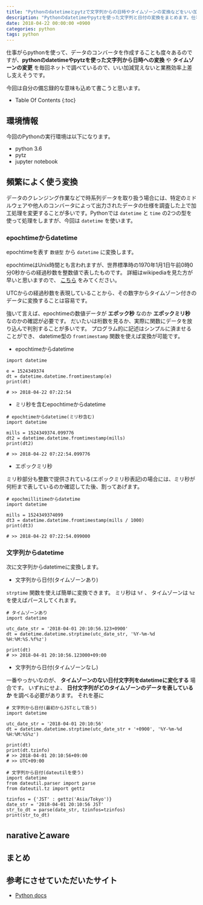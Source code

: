 ```yaml
---
title: "Pythonのdatetimeとpytzで文字列からの日時やタイムゾーンの変換などをいい加減覚えたい"
description: "Pythonのdatetimeやpytzを使った文字列と日付の変換をまとめます。仕事がら別のミドルウェアやデータソースから取得したepochtimeや日付文字列をPythonのdatetimeやpytzを使って変換する処理を書くことがあるのですが、毎回ネットで調べているのでいい加減覚えよるためにまとめます"
date: 2018-04-22 00:00:00 +0900
categories: python
tags: python
---
```


仕事がらpythonを使って、データのコンバータを作成することも度々あるのですが、**pythonのdatetimeやpytzを使った文字列から日時への変換** や **タイムゾーンの変更** を毎回ネットで調べているので、いい加減覚えないと業務効率上差し支えそうです。

今回は自分の備忘録的な意味も込めて書こうと思います。

* Table Of Contents
{:toc}

## 環境情報

今回のPythonの実行環境は以下になります。

* python 3.6
* pytz 
* jupyter notebook

## 頻繁によく使う変換

データのクレンジング作業などで時系列データを取り扱う場合には、特定のミドルウェアや他人のコンバータによって出力されたデータの仕様を調査した上で加工処理を変更することが多いです。Pythonでは `datetime` と `time` の2つの型を使って処理をしますが、今回は `datetime` を使います。

### epochtimeからdatetime
epochtimeを表す `数値型` から `datetime` に変換します。

epochtimeはUnix時間とも言われますが、世界標準時の1970年1月1日午前0時0分0秒からの経過秒数を整数値で表したものです。
詳細はwikipediaを見た方が早いと思いますので、 [こちら](https://ja.wikipedia.org/wiki/UNIX%E6%99%82%E9%96%93) をみてください。

UTCからの経過秒数を表現していることから、その数字からタイムゾーン付きのデータに変換することは容易です。

強いて言えば、epochtimeの数値データが **エポック秒** なのか **エポックミリ秒** なのかの確認が必要です。
だいたいは桁数を見るか、実際に関数にデータを放り込んで判別することが多いです。
プログラム的に記述はシンプルに済ませることができ、 datetime型の `fromtimestamp` 関数を使えば変換が可能です。

* epochtimeからdatetime

```
import datetime

e = 1524349374
dt = datetime.datetime.fromtimestamp(e)
print(dt)

# >> 2018-04-22 07:22:54
```

* ミリ秒を含むepochtimeからdatetime

```
# epochtimeからdatetime(ミリ秒含む)
import datetime

mills = 1524349374.099776
dt2 = datetime.datetime.fromtimestamp(mills)
print(dt2)

# >> 2018-04-22 07:22:54.099776
```

* エポックミリ秒

ミリ秒部分も整数で提供されている(エポックミリ秒表記)の場合には、ミリ秒が何桁まで表しているのか確認してた後、割ってあげます。

```
# epochmillitimeからdatetime
import datetime

mills = 1524349374099
dt3 = datetime.datetime.fromtimestamp(mills / 1000)
print(dt3)

# >> 2018-04-22 07:22:54.099000
```

### 文字列からdatetime

次に文字列からdatetimeに変換します。

* 文字列から日付(タイムゾーンあり)

`strptime` 関数を使えば簡単に変換できます。
ミリ秒は `%f` 、 タイムゾーンは `%z` を使えばパースしてくれます。

```
# タイムゾーンあり
import datetime

utc_date_str = '2018-04-01 20:10:56.123+0900'
dt = datetime.datetime.strptime(utc_date_str, '%Y-%m-%d %H:%M:%S.%f%z')

print(dt)
# >> 2018-04-01 20:10:56.123000+09:00
```

* 文字列から日付(タイムゾーンなし)

一番やっかいなのが、 **タイムゾーンのない日付文字列をdatetimeに変化する** 場合です。
いずれにせよ、 **日付文字列がどのタイムゾーンのデータを表しているか** を調べる必要があります。
それを基に

```
# 文字列から日付(最初からJSTとして扱う)
import datetime

utc_date_str = '2018-04-01 20:10:56'
dt = datetime.datetime.strptime(utc_date_str + '+0900', '%Y-%m-%d %H:%M:%S%z')

print(dt)
print(dt.tzinfo)
# >> 2018-04-01 20:10:56+09:00
# >> UTC+09:00
```

```
# 文字列から日付(dateutilを使う)
import datetime
from dateutil.parser import parse
from dateutil.tz import gettz

tzinfos = {'JST' : gettz('Asia/Tokyo')}
date_str = '2018-04-01 20:10:56 JST'
str_to_dt = parse(date_str, tzinfos=tzinfos)
print(str_to_dt)
```

## narativeとaware


## まとめ


## 参考にさせていただいたサイト
* [Python docs](https://docs.python.jp/3/library/datetime.html)
